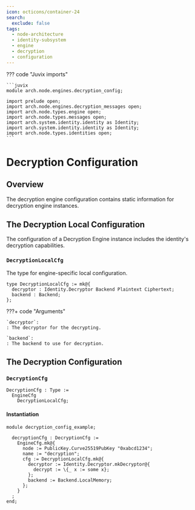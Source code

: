 ```yaml
---
icon: octicons/container-24
search:
  exclude: false
tags:
  - node-architecture
  - identity-subsystem
  - engine
  - decryption
  - configuration
---
```


??? code "Juvix imports"

    ```juvix
    module arch.node.engines.decryption_config;

    import prelude open;
    import arch.node.engines.decryption_messages open;
    import arch.node.types.engine open;
    import arch.node.types.messages open;
    import arch.system.identity.identity as Identity;
    import arch.system.identity.identity as Identity;
    import arch.node.types.identities open;
    ```

# Decryption Configuration

## Overview

The decryption engine configuration contains static information for decryption engine instances.

## The Decryption Local Configuration

The configuration of a Decryption Engine instance includes the identity's
decryption capabilities.

### `DecryptionLocalCfg`

The type for engine-specific local configuration.

<!-- --8<-- [start:DecryptionLocalCfg] -->
```juvix
type DecryptionLocalCfg := mk@{
  decryptor : Identity.Decryptor Backend Plaintext Ciphertext;
  backend : Backend;
};
```
<!-- --8<-- [end:DecryptionLocalCfg] -->

???+ code "Arguments"

    `decryptor`:
    : The decryptor for the decrypting.

    `backend`:
    : The backend to use for decryption.

## The Decryption Configuration

### `DecryptionCfg`

<!-- --8<-- [start:DecryptionCfg] -->
```juvix
DecryptionCfg : Type :=
  EngineCfg
    DecryptionLocalCfg;
```
<!-- --8<-- [end:DecryptionCfg] -->

#### Instantiation

<!-- --8<-- [start:decryptionCfg] -->
```juvix extract-module-statements
module decryption_config_example;

  decryptionCfg : DecryptionCfg :=
    EngineCfg.mk@{
      node := PublicKey.Curve25519PubKey "0xabcd1234";
      name := "decryption";
      cfg := DecryptionLocalCfg.mk@{
        decryptor := Identity.Decryptor.mkDecryptor@{
          decrypt := \{_ x := some x};
        };
        backend := Backend.LocalMemory;
      };
    }
  ;
end;
```
<!-- --8<-- [end:decryptionCfg] -->
